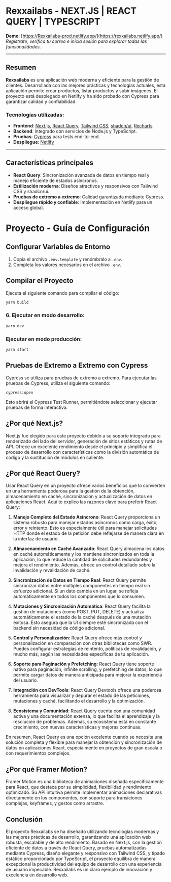 # Rexxailabs - NEXT.JS | REACT QUERY | TYPESCRIPT

**Demo**: [https://Rexxailabs-prod.netlify.app/](https://rexxailabs.netlify.app/)  
*Regístrate, verifica tu correo e inicia sesión para explorar todas las funcionalidades.*

---

## Resumen

**Rexxailabs** es una aplicación web moderna y eficiente para la gestión de clientes. Desarrollada con las mejores prácticas y tecnologías actuales, esta aplicación permite crear productos, listar productos y subir imágenes. El proyecto está desplegado en Netlify y ha sido probado con Cypress para garantizar calidad y confiabilidad.  

### Tecnologías utilizadas:
- **Frontend**: [Next.js](https://nextjs.org/), [React Query](https://tanstack.com/query), [Tailwind CSS](https://tailwindcss.com/), [shadcn/ui](https://ui.shadcn.dev/), [Recharts](https://recharts.org/)  
- **Backend**: Integrado con servicios de Node.js y TypeScript.
- **Pruebas**: [Cypress](https://www.cypress.io/) para tests end-to-end.
- **Despliegue**: [Netlify](https://www.netlify.com/)

---

## Características principales

- **React Query**: Sincronización avanzada de datos en tiempo real y manejo eficiente de estados asíncronos.  
- **Estilización moderna**: Diseños atractivos y responsivos con Tailwind CSS y shadcn/ui.  
- **Pruebas de extremo a extremo**: Calidad garantizada mediante Cypress.  
- **Despliegue rápido y confiable**: Implementación en Netlify para un acceso global.  


# Proyecto - Guía de Configuración

## Configurar Variables de Entorno

1. Copia el archivo `.env.template` y renómbralo a `.env`.
2. Completa los valores necesarios en el archivo `.env`.

## Compilar el Proyecto

Ejecuta el siguiente comando para compilar el código:

```bash
yarn build
```



### 6. Ejecutar en modo desarrollo:

```bash
yarn dev

```
### Ejecutar en modo producción:

```bash
yarn start

```


## Pruebas de Extremo a Extremo con Cypress

Cypress se utiliza para pruebas de extremo a extremo. Para ejecutar las pruebas de Cypress, utiliza el siguiente comando:

```
cypress:open
```

Esto abrirá el Cypress Test Runner, permitiéndote seleccionar y ejecutar pruebas de forma interactiva.

## ¿Por qué Next.js?

Next.js fue elegido para este proyecto debido a su soporte integrado para renderizado del lado del servidor, generación de sitios estáticos y rutas de API. Ofrece un excelente rendimiento desde el principio y simplifica el proceso de desarrollo con características como la división automática de código y la sustitución de módulos en caliente.

## ¿Por qué React Query?

Usar React Query en un proyecto ofrece varios beneficios que lo convierten en una herramienta poderosa para la gestión de la obtención, almacenamiento en caché, sincronización y actualización de datos en aplicaciones React. Aquí te explico las razones clave para preferir React Query:

1. **Manejo Completo del Estado Asíncrono**:
   React Query proporciona un sistema robusto para manejar estados asíncronos como carga, éxito, error y reintento. Esto es especialmente útil para manejar solicitudes HTTP donde el estado de la petición debe reflejarse de manera clara en la interfaz de usuario.

2. **Almacenamiento en Caché Avanzado**:
   React Query almacena los datos en caché automáticamente y los mantiene sincronizados en toda la aplicación, lo que reduce la cantidad de solicitudes redundantes y mejora el rendimiento. Además, ofrece un control detallado sobre la invalidación y revalidación de caché.

3. **Sincronización de Datos en Tiempo Real**:
   React Query permite sincronizar datos entre múltiples componentes en tiempo real sin esfuerzo adicional. Si un dato cambia en un lugar, se refleja automáticamente en todos los componentes que lo consumen.

4. **Mutaciones y Sincronización Automática**:
   React Query facilita la gestión de mutaciones (como POST, PUT, DELETE) y actualiza automáticamente el estado de la caché después de una mutación exitosa. Esto asegura que la UI siempre esté sincronizada con el backend sin necesidad de código adicional.

5. **Control y Personalización**:
   React Query ofrece más control y personalización en comparación con otras bibliotecas como SWR. Puedes configurar estrategias de reintento, políticas de revalidación, y mucho más, según las necesidades específicas de tu aplicación.

6. **Soporte para Paginación y Prefetching**:
   React Query tiene soporte nativo para paginación, infinite scrolling, y prefetching de datos, lo que permite cargar datos de manera anticipada para mejorar la experiencia del usuario.

7. **Integración con DevTools**:
   React Query Devtools ofrece una poderosa herramienta para visualizar y depurar el estado de las peticiones, mutaciones y caché, facilitando el desarrollo y la optimización.

8. **Ecosistema y Comunidad**:
   React Query cuenta con una comunidad activa y una documentación extensa, lo que facilita el aprendizaje y la resolución de problemas. Además, su ecosistema está en constante crecimiento, con nuevas características y mejoras continuas.

En resumen, React Query es una opción excelente cuando se necesita una solución completa y flexible para manejar la obtención y sincronización de datos en aplicaciones React, especialmente en proyectos de gran escala o con requerimientos complejos.


## ¿Por qué Framer Motion?

Framer Motion es una biblioteca de animaciones diseñada específicamente para React, que destaca por su simplicidad, flexibilidad y rendimiento optimizado. Su API intuitiva permite implementar animaciones declarativas directamente en los componentes, con soporte para transiciones complejas, keyframes, y gestos como arrastre.

## Conclusión

El proyecto Rexxailabs se ha diseñado utilizando tecnologías modernas y las mejores prácticas de desarrollo, garantizando una aplicación web robusta, escalable y de alto rendimiento. Basado en Next.js, con la gestión eficiente de datos a través de React Query, pruebas automatizadas mediante Cypress, diseño elegante y responsivo con Tailwind CSS, y tipado estático proporcionado por TypeScript, el proyecto equilibra de manera excepcional la productividad del equipo de desarrollo con una experiencia de usuario impecable. Rexxailabs es un claro ejemplo de innovación y excelencia en desarrollo web.
